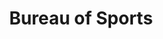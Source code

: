 ---
title: Bureau of Sports
fulltitle: Bureau of Sports
icon: 🏛️
logo: /svg/crests/ministry-of-culture.svg
color: culture
series: bureau

fi: fi fi-min-culture fis
description: The Bureau of Sports regulates and promotes sports and athletics in Vekllei for the Ministry of Culture.

aliases:
- /bureau-of-sports/
---